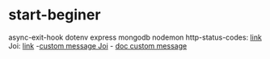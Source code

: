 # start-beginer
<!-- library use -->
async-exit-hook
dotenv
express
mongodb
nodemon
http-status-codes: [link](https://www.npmjs.com/package/http-status-codes)
Joi: [link](https://www.npmjs.com/package/joi)
    -[custom message Joi](https://stackoverflow.com/questions/48720942/node-js-joi-how-to-display-a-custom-error-messages/68092831#68092831)
    - [doc custom message](https://github.com/hapijs/joi/blob/master/lib/types/string.js#L694)
    